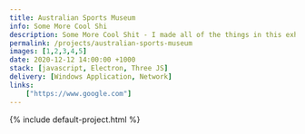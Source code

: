 ```yaml
---
title: Australian Sports Museum
info: Some More Cool Shi
description: Some More Cool Shit - I made all of the things in this exhibition. it was great. you should go see it. Some More Cool Shit - I made all of the things in this exhibition. it was great. you should go see it. Some More Cool Shit - I made all of the things in this exhibition. it was great. you should go see it.
permalink: /projects/australian-sports-museum
images: [1,2,3,4,5]
date: 2020-12-12 14:00:00 +1000
stack: [javascript, Electron, Three JS]
delivery: [Windows Application, Network]
links:
    ["https://www.google.com"]
---
```


{% include default-project.html %}